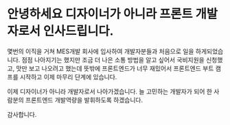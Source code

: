 # 안녕하세요 디자이너가 아니라 프론트 개발자로서 인사드립니다.

몇번의 이직을 거쳐 MES개발 회사에 입사하여 개발자분들과 처음으로 일을 하게되었습니다.
점점 나아지기는 했지만 조금 더 나은 소통 방법을 알고 싶어서 국비지원을 신청했고,
맛만 보고 나오려고 했는데 뜻밖에 프론트엔드가 너무 재밌어서 프론트엔드 부트 캠프를 시작하고
이제 마무리 단계에 있습니다.

이제 디자이너가 아니라 개발자로서 나아가겠습니다. 늘 고민하는 개발자가 되어 한 사람분의
프론트엔드 개발역량을 발휘하도록 하겠습니다.

감사합니다.

